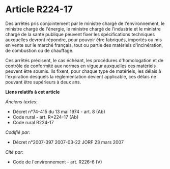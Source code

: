 # Article R224-17

Des arrêtés pris conjointement par le ministre chargé de l'environnement, le ministre chargé de l'énergie, le ministre chargé
de l'industrie et le ministre chargé de la santé publique peuvent fixer les spécifications techniques auxquelles devront
répondre, pour pouvoir être fabriqués, importés ou mis en vente sur le marché français, tout ou partie des matériels
d'incinération, de combustion ou de chauffage.

Ces arrêtés précisent, le cas échéant, les procédures d'homologation et de contrôle de conformité aux normes en vigueur
auxquelles ces matériels peuvent être soumis. Ils fixent, pour chaque type de matériels, les délais à l'expiration desquels
la réglementation devient applicable, ces délais ne pouvant être supérieurs à deux ans.

**Liens relatifs à cet article**

_Anciens textes_:

  - Décret n°74-415 du 13 mai 1974 - art. 8 (Ab)
  - Code rural - art. R*224-17 (Ab)
  - Code rural R224-17

_Codifié par_:

  - Décret n°2007-397 2007-03-22 JORF 23 mars 2007

_Cité par_:

  - Code de l'environnement - art. R226-6 (V)
